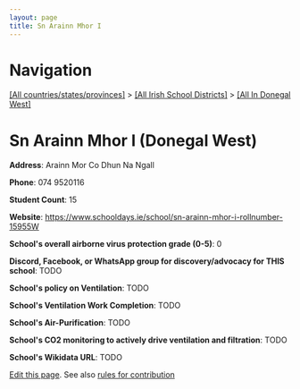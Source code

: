 ```yaml
---
layout: page
title: Sn Arainn Mhor I
---
```

# Navigation

[[All countries/states/provinces]](../../..) > [[All Irish School Districts]](../..) > [[All In Donegal West]](..)

# Sn Arainn Mhor I (Donegal West)

**Address**: Arainn Mor Co Dhun Na Ngall

**Phone**: 074 9520116

**Student Count**: 15

**Website**: <https://www.schooldays.ie/school/sn-arainn-mhor-i-rollnumber-15955W>

**School's overall airborne virus protection grade (0-5)**: 0

**Discord, Facebook, or WhatsApp group for discovery/advocacy for THIS school**: TODO

**School's policy on Ventilation**: TODO

**School's Ventilation Work Completion**: TODO

**School's Air-Purification**: TODO

**School's CO2 monitoring to actively drive ventilation and filtration**: TODO

**School's Wikidata URL**: TODO


[Edit this page](https://github.com/ventilate-schools/Ireland/edit/main/./Donegal_West/Sn_Arainn_Mhor_I.md). See also [rules for contribution](../../../contribution-rules/)